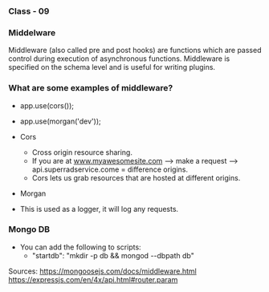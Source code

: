 ### Class - 09

### Middelware

Middleware (also called pre and post hooks) are functions which are passed control during execution of asynchronous functions. Middleware is specified on the schema level and is useful for writing plugins.

### What are some examples of middleware?

- app.use(cors());
- app.use(morgan('dev'));

- Cors
  - Cross origin resource sharing.
  - If you are at www.myawesomesite.com --> make a request --> api.superradservice.come = difference origins.
  - Cors lets us grab resources that are hosted at different origins.

- Morgan
 - This is used as a logger, it will log any requests.

### Mongo DB

- You can add the following to scripts:
  - "startdb": "mkdir -p db && mongod --dbpath db"


Sources:
https://mongoosejs.com/docs/middleware.html
https://expressjs.com/en/4x/api.html#router.param

